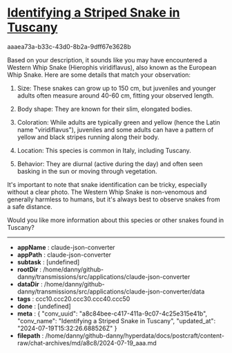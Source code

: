 # [Identifying a Striped Snake in Tuscany](https://claude.ai/chat/a8c84bee-c417-411a-9c07-4c25e315e41b)

aaaea73a-b33c-43d0-8b2a-9dff67e3628b

 Based on your description, it sounds like you may have encountered a Western Whip Snake (Hierophis viridiflavus), also known as the European Whip Snake. Here are some details that match your observation:

1. Size: These snakes can grow up to 150 cm, but juveniles and younger adults often measure around 40-60 cm, fitting your observed length.

2. Body shape: They are known for their slim, elongated bodies.

3. Coloration: While adults are typically green and yellow (hence the Latin name "viridiflavus"), juveniles and some adults can have a pattern of yellow and black stripes running along their body.

4. Location: This species is common in Italy, including Tuscany.

5. Behavior: They are diurnal (active during the day) and often seen basking in the sun or moving through vegetation.

It's important to note that snake identification can be tricky, especially without a clear photo. The Western Whip Snake is non-venomous and generally harmless to humans, but it's always best to observe snakes from a safe distance.

Would you like more information about this species or other snakes found in Tuscany?

---

* **appName** : claude-json-converter
* **appPath** : claude-json-converter
* **subtask** : [undefined]
* **rootDir** : /home/danny/github-danny/transmissions/src/applications/claude-json-converter
* **dataDir** : /home/danny/github-danny/transmissions/src/applications/claude-json-converter/data
* **tags** : ccc10.ccc20.ccc30.ccc40.ccc50
* **done** : [undefined]
* **meta** : {
  "conv_uuid": "a8c84bee-c417-411a-9c07-4c25e315e41b",
  "conv_name": "Identifying a Striped Snake in Tuscany",
  "updated_at": "2024-07-19T15:32:26.688526Z"
}
* **filepath** : /home/danny/github-danny/hyperdata/docs/postcraft/content-raw/chat-archives/md/a8c8/2024-07-19_aaa.md